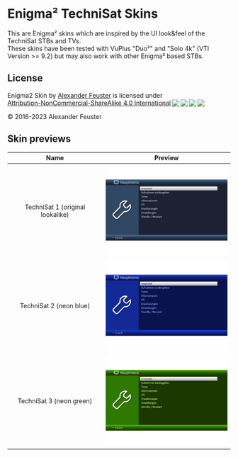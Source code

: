 # Enigma² TechniSat Skins
This are Enigma² skins which are inspired by the UI look&feel of the TechniSat STBs and TVs.\
These skins have been tested with VuPlus "Duo²" and "Solo 4k" (VTI Version >= 9.2) but may also work with other Enigma² based STBs.

## License
 <p xmlns:cc="http://creativecommons.org/ns#" xmlns:dct="http://purl.org/dc/terms/"><span property="dct:title">Enigma2 Skin</span> by <a rel="cc:attributionURL dct:creator" property="cc:attributionName" href="https://github.com/feuster/">Alexander Feuster</a> is licensed under <a href="http://creativecommons.org/licenses/by-nc-sa/4.0/?ref=chooser-v1" target="_blank" rel="license noopener noreferrer" style="display:inline-block;">Attribution-NonCommercial-ShareAlike 4.0 International<img style="height:22px!important;margin-left:3px;vertical-align:text-bottom;" src="https://mirrors.creativecommons.org/presskit/icons/cc.svg?ref=chooser-v1"><img style="height:22px!important;margin-left:3px;vertical-align:text-bottom;" src="https://mirrors.creativecommons.org/presskit/icons/by.svg?ref=chooser-v1"><img style="height:22px!important;margin-left:3px;vertical-align:text-bottom;" src="https://mirrors.creativecommons.org/presskit/icons/nc.svg?ref=chooser-v1"><img style="height:22px!important;margin-left:3px;vertical-align:text-bottom;" src="https://mirrors.creativecommons.org/presskit/icons/sa.svg?ref=chooser-v1"></a></p> 

© 2016-2023 Alexander Feuster 
## Skin previews
| __Name__                         | __Preview__                            |
|:--------------------------------:|:--------------------------------------:|
| TechniSat 1 (original lookalike) | ![TechniSat_1](./TechniSat_1/prev.png) |
| TechniSat 2 (neon blue)          | ![TechniSat_2](./TechniSat_2/prev.png) |
| TechniSat 3 (neon green)         | ![TechniSat_3](./TechniSat_3/prev.png) |
